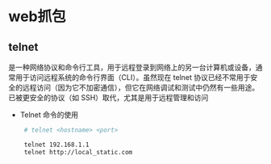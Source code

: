 # web抓包

## telnet
是一种网络协议和命令行工具，用于远程登录到网络上的另一台计算机或设备，通常用于访问远程系统的命令行界面（CLI）。虽然现在 telnet 协议已经不常用于安全的远程访问（因为它不加密通信），但它在网络调试和测试中仍然有一些用途。已被更安全的协议（如 SSH）取代，尤其是用于远程管理和访问

* Telnet 命令的使用
  ```bash
   # telnet <hostname> <port>

   telnet 192.168.1.1
   telnet http://local_static.com
  ```